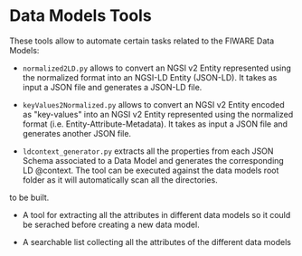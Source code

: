 # Data Models Tools

These tools allow to automate certain tasks related to the FIWARE Data Models:

* `normalized2LD.py` allows to convert an NGSI v2 Entity represented using the normalized format into an NGSI-LD Entity (JSON-LD). It takes as input a JSON file and generates a JSON-LD file. 

* `keyValues2Normalized.py` allows to convert an NGSI v2 Entity encoded as "key-values" into an NGSI v2 Entity represented using the normalized format (i.e. Entity-Attribute-Metadata). It takes as input a JSON file and generates another JSON file. 

* `ldcontext_generator.py` extracts all the properties from each JSON Schema associated to a Data Model and generates the corresponding LD @context. The tool can be executed against the data models root folder as it will automatically scan all the directories. 

to be built. 
*  A tool for extracting all the attributes in different data models so it could be serached before creating a new data model.

*  A searchable list collecting all the attributes of the different data models
